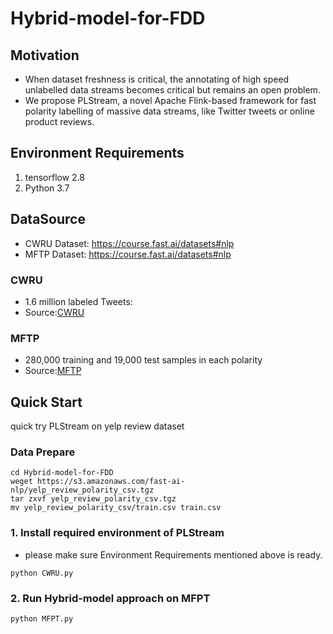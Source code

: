 # Hybrid-model-for-FDD

## Motivation
* When dataset freshness is critical, the annotating of high speed unlabelled data streams becomes critical but remains an open problem.
* We propose PLStream, a novel Apache Flink-based framework for fast polarity labelling of massive data streams, like Twitter tweets or online product reviews.

## Environment Requirements
1. tensorflow 2.8
2. Python 3.7

## DataSource
* CWRU Dataset: https://course.fast.ai/datasets#nlp
* MFTP Dataset: https://course.fast.ai/datasets#nlp
### CWRU
* 1.6 million labeled Tweets:
* Source:[CWRU](http://cs.stanford.edu/people/alecmgo/trainingandtestdata.zip)
### MFTP
* 280,000 training and 19,000 test samples in each polarity
* Source:[MFTP](https://s3.amazonaws.com/fast-ai-nlp/yelp_review_polarity_csv.tgz)

## Quick Start
quick try PLStream on yelp review dataset
### Data Prepare
```
cd Hybrid-model-for-FDD
weget https://s3.amazonaws.com/fast-ai-nlp/yelp_review_polarity_csv.tgz
tar zxvf yelp_review_polarity_csv.tgz
mv yelp_review_polarity_csv/train.csv train.csv
```
### 1. Install required environment of PLStream
* please make sure Environment Requirements mentioned above is ready.
```
python CWRU.py
```
### 2. Run Hybrid-model approach on MFPT
```
python MFPT.py
```
